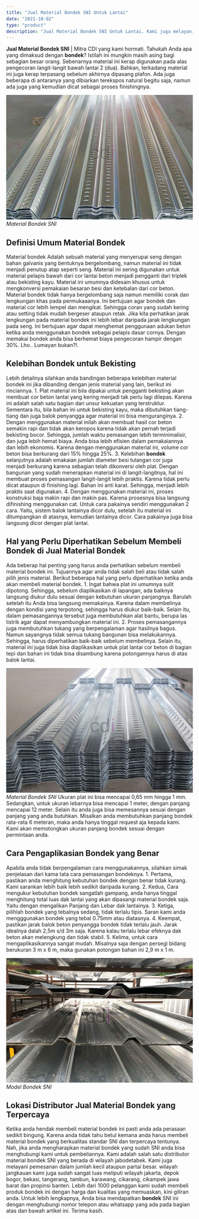 ```yaml
---
title: "Jual Material Bondek SNI Untuk Lantai"
date: "2021-10-02"
type: "product"
description: "Jual Material Bondek SNI Untuk Lantai. Kami juga melayani pemesanan dalam jumlah kecil ataupun partai besar. wilayah jangkauan kami juga sudah sangat luas me..."
---
```


**Jual Material Bondek SNI** | Mitra CDI yang kami hormati. Tahukah Anda apa yang dimaksud dengan **bondek**? Istilah ini mungkin masih asing bagi sebagian besar orang. Sebenarnya material ini kerap digunakan pada alas pengecoran langit-langit bawah lantai 2 (dua). Bahkan, terkadang material ini juga kerap terpasang sebelum akhirnya dipasang plafon. Ada juga beberapa di antaranya yang dibiarkan terekspos natural begitu saja, namun ada juga yang kemudian dicat sebagai proses finishingnya.

![Jual Material Bondek SNI](/images/product/bondek-0.75.jpg)
*Material Bondek SNI*

 ## Definisi Umum Material Bondek
    
Material bondek Adalah sebuah material yang menyerupai seng dengan bahan galvanis yang bentuknya bergelombang, namun material ini tidak menjadi penutup atap seperti seng. Material ini sering digunakan untuk material pelapis bawah dari cor lantai beton menjadi pengganti dari triplek atau bekisting kayu. Material ini umumnya didesain khusus untuk mengkonversi pemakaian besaran besi dan ketebalan dari cor beton.
Material bondek tidak hanya bergelombang saja namun memiliki corak dan lengkungan khas pada permukaaanya. Ini bertujuan agar bondek dan material cor lebih lempel dan mengikat. Sehingga coran yang sudah kering atau setting tidak mudah bergeser ataupun retak. Jika kita perhatikan jarak lengkungan pada material bondek ini lebih lebar daripada jarak lengkungan pada seng. Ini bertujuan agar dapat menghemat penggunaan adukan beton ketika anda menggunakan bondek sebagai pelapis dasar cornya. Dengan memakai bondek anda bisa berhemat biaya pengecoran hampir dengan 30%. Lho.. Lumayan bukan?!.

 ## Kelebihan Bondek untuk Bekisting
    
Lebih detailnya silahkan anda bandingan beberapa kelebihan material bondek ini jika dibanding dengan jenis material yang lain, berikut ini rinciannya.
1\. Plat material ini bila dipakai untuk pengganti bekisting akan membuat cor beton lantai yang kering menjadi tak perlu lagi dilepas. Karena ini adalah salah satu bagian dari unsur kekuatan yang terstruktur. Sementara itu, bila bahan ini untuk bekisting kayu, maka dibutuhkan tiang-tiang dan juga balok penyangga agar material ini bisa menguranginya.
2\. Dengan menggunakan material inilah akan membuat hasil cor beton semakin rapi dan tidak akan keropos karena tidak akan pernah terjadi bekisting bocor. Sehingga, jumlah waktu pemasangan lebih terminimalisir, dan juga lebih hemat biaya. Anda bisa lebih efisien dalam pemakaiannya dan lebih ekonomis. Karena dengan menggunakan material ini, volume cor beton bisa berkurang dari 15% hingga 25%.
3\. Kelebihan **bondek** selanjutnya adalah emakaian jumlah diameter besi tulangan cor juga menjadi berkurang karena sebagian telah dikonversi oleh plat. Dengan bangunan yang sudah menerapkan material ini di langit-langitnya, hal ini membuat proses pemasangan langit-langit lebih praktis. Karena tidak perlu dicat ataupun di finishing lagi. Bahan ini anti karat. Sehingga, menjadi lebih praktis saat digunakan.
4\. Dengan menggunakan material ini, proses konstruksi baja makin rapi dan makin pas. Karena prosesnya bisa langsung difinishing menggunakan cat. Untuk cara pakainya sendiri menggunakan 2 cara. Yaitu, sistem balok lantainya dicor dulu, setelah itu material ini ditumpangkan di atasnya, kemudian lantainya dicor. Cara pakainya juga bisa langsung dicor dengan plat lantai.

 ## Hal yang Perlu Diperhatikan Sebelum Membeli Bondek di Jual Material Bondek
    
Ada beberap hal penting yang harus anda perhatikan sebelum membeli material bondek ini. Tujuannya agar anda tidak salah beli atau tidak salah pilih jenis material. Berikut beberapa hal yang perlu diperhatikan ketika anda akan membeli material bondek.
1\. Ingat bahwa plat ini umumnya sulit dipotong. Sehingga, sebelum diaplikasikan di lapangan, ada baiknya langsung diukur dulu sesuai dengan kebutuhan ukuran panjangnya. Barulah setelah itu Anda bisa langsung memakainya. Karena dalam membelinya dengan kondisi yang terpotong, sehingga harus diukur baik-baik. Selain itu, dalam pemasangannya tersebut juga membutuhkan alat bantu, berupa las listrik agar dapat menyambungkan material ini.
2\. Proses pemasangannya juga membutuhkan tukang yang berpengalaman agar hasilnya bagus. Namun sayangnya tidak semua tukang bangunan bisa melakukannya. Sehingga, harus diperhatikan baik-baik sebelum membelinya. Selain itu, material ini juga tidak bisa diaplikasikan untuk plat lantai cor beton di bagian tepi dan bahan ini tidak bisa disambung karena potongannya harus di atas balok lantai.

![Jual Material Bondek SNI](/images/product/bondek-super.jpg)
*Material Bondek SNI*
Ukuran plat ini bisa mencapai 0,65 mm hingga 1 mm. Sedangkan, untuk ukuran lebarnya bisa mencapai 1 meter, dengan panjang mencapai 12 meter. Selain itu anda juga bisa memesannya sesuai dengan panjang yang anda butuhkan. Misalkan anda membutuhkan panjang bondek rata-rata 6 meteran, maka anda hanya tinggal request aja kepada kami. Kami akan memotongkan ukuran panjang bondek sesuai dengan permintaan anda.

 ## Cara Pengaplikasian Bondek yang Benar
    
Apabila anda tidak berpengalaman cara menggunakannya, silahkan simak penjelasan dari kama tata cara pemasangan bondeknya.
1\. Pertama, pastikan anda menghitung kebutuhan bondek dengan benar tidak kurang. Kami sarankan lebih baik lebih sedikit daripada kurang.
2\. Kedua, Cara mengukur kebutuhan bondek sangatlah gampang, anda hanya tinggal menghitung total luas dak lantai yang akan dipasangi material bondek saja. Yaitu dengan mengalikan Panjang dan Lebar dak lantainya.
3\. Ketiga, pilihlah bondek yang tebalnya sedang, tidak terlalu tipis. Saran kami anda mengggunakan bondek yang tebal 0.75mm atau diatasnya.
4\. Keempat, pastikan jarak balok beton penyangga bondek tidak terlalu jauh. Jarak idealnya dalah 2,5m s/d 3m saja. Karena kalau terlalu lebar efeknya dak beton akan melengkung dan tidak stabil.
5\. Kelima, untuk cara mengaplikasikannya sangat mudah. Misalnya saja dengan persegi bidang berukuran 3 m x 6 m, maka gunakan potongan bahan ini 2,9 m x 1 m.

![Jual Material Bondek SNI](/images/product/smartdek.jpg)
*Model Bondek SNI*

 ## Lokasi Distributor Jual Material Bondek yang Terpercaya
    
Ketika anda hendak membeli material bondek ini pasti anda ada perasaan sedikit bingung. Karena anda tidak tahu betul kemana anda harus membeli material bondek yang berkualitas standar SNI dan terpercaya tentunya. Nah, jika anda mengharapkan material bondek yang sudah SNI anda bisa menghubungi kami untuk pembeliannya. Kami adalah salah satu distributor material bondek SNI yang berada di wilayah jabodetabek.
Kami juga melayani pemesanan dalam jumlah kecil ataupun partai besar. wilayah jangkauan kami juga sudah sangat luas meliputi wilayah jakarta, depok bogor, bekasi, tangerang, tambun, karawang, cikarang, cikampek jawa barat dan propinsi banten. Lebih dari 1000 pelanggan kami sudah membeli produk bondek ini dengan harga dan kualitas yang memuaskan, kini giliran anda. Untuk lebih lengkapnya, Anda bisa mendapatkan **bondek** SNI ini dengan menghubungi nomor telepon atau whatsapp yang ada pada bagian atas dan bawah artikel ini. Terima kasih.
